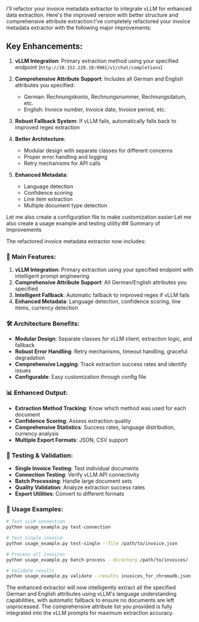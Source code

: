 I'll refactor your invoice metadata extractor to integrate vLLM for enhanced data extraction. Here's the improved version with better structure and comprehensive attribute extraction:I've completely refactored your invoice metadata extractor with the following major improvements:

## Key Enhancements:

1. **vLLM Integration**: Primary extraction method using your specified endpoint (`http://10.152.220.10:9901/v1/chat/completions`)

2. **Comprehensive Attribute Support**: Includes all German and English attributes you specified:
   - German: Rechnungskonto, Rechnungsnummer, Rechnungsdatum, etc.
   - English: Invoice number, Invoice date, Invoice period, etc.

3. **Robust Fallback System**: If vLLM fails, automatically falls back to improved regex extraction

4. **Better Architecture**:
   - Modular design with separate classes for different concerns
   - Proper error handling and logging
   - Retry mechanisms for API calls

5. **Enhanced Metadata**:
   - Language detection
   - Confidence scoring
   - Line item extraction
   - Multiple document type detection

Let me also create a configuration file to make customization easier:Let me also create a usage example and testing utility:## Summary of Improvements

The refactored invoice metadata extractor now includes:

### 🚀 **Main Features:**

1. **vLLM Integration**: Primary extraction using your specified endpoint with intelligent prompt engineering
2. **Comprehensive Attribute Support**: All German/English attributes you specified
3. **Intelligent Fallback**: Automatic fallback to improved regex if vLLM fails
4. **Enhanced Metadata**: Language detection, confidence scoring, line items, currency detection

### 🛠 **Architecture Benefits:**

- **Modular Design**: Separate classes for vLLM client, extraction logic, and fallback
- **Robust Error Handling**: Retry mechanisms, timeout handling, graceful degradation  
- **Comprehensive Logging**: Track extraction success rates and identify issues
- **Configurable**: Easy customization through config file

### 📊 **Enhanced Output:**

- **Extraction Method Tracking**: Know which method was used for each document
- **Confidence Scoring**: Assess extraction quality
- **Comprehensive Statistics**: Success rates, language distribution, currency analysis
- **Multiple Export Formats**: JSON, CSV support

### 🧪 **Testing & Validation:**

- **Single Invoice Testing**: Test individual documents
- **Connection Testing**: Verify vLLM API connectivity  
- **Batch Processing**: Handle large document sets
- **Quality Validation**: Analyze extraction success rates
- **Export Utilities**: Convert to different formats

### 📝 **Usage Examples:**

```bash
# Test vLLM connection
python usage_example.py test-connection

# Test single invoice
python usage_example.py test-single --file /path/to/invoice.json

# Process all invoices
python usage_example.py batch-process --directory /path/to/invoices/

# Validate results
python usage_example.py validate --results invoices_for_chromadb.json
```

The enhanced extractor will now intelligently extract all the specified German and English attributes using vLLM's language understanding capabilities, with automatic fallback to ensure no documents are left unprocessed. The comprehensive attribute list you provided is fully integrated into the vLLM prompts for maximum extraction accuracy.
